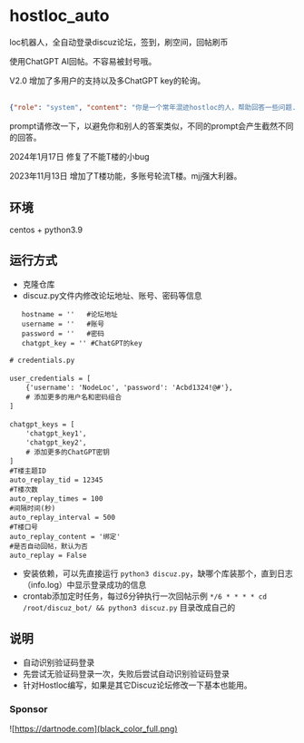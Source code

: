 # hostloc_auto
loc机器人，全自动登录discuz论坛，签到，刷空间，回帖刷币

使用ChatGPT AI回帖。不容易被封号哦。

V2.0 增加了多用户的支持以及多ChatGPT key的轮询。

##
```json
{"role": "system", "content": "你是一个常年混迹hostloc的人，帮助回答一些问题."},
```
prompt请修改一下，以避免你和别人的答案类似，不同的prompt会产生截然不同的回答。


2024年1月17日 修复了不能T楼的小bug

2023年11月13日 增加了T楼功能，多账号轮流T楼。mjj强大利器。

## 环境
centos + python3.9

## 运行方式
 - 克隆仓库
 - discuz.py文件内修改论坛地址、账号、密码等信息

 ```
    hostname = ''   #论坛地址
    username = ''   #账号
    password = ''   #密码
    chatgpt_key = '' #ChatGPT的key
```

```angular2html
# credentials.py

user_credentials = [
    {'username': 'NodeLoc', 'password': 'Acbd1324!@#'},
    # 添加更多的用户名和密码组合
]

chatgpt_keys = [
    'chatgpt_key1',
    'chatgpt_key2',
    # 添加更多的ChatGPT密钥
]
#T楼主题ID
auto_replay_tid = 12345
#T楼次数
auto_replay_times = 100
#间隔时间(秒)
auto_replay_interval = 500
#T楼口号
auto_replay_content = '绑定'
#是否自动回帖，默认为否
auto_replay = False
```

 - 安装依赖，可以先直接运行 `python3 discuz.py`，缺哪个库装那个，直到日志（info.log）中显示登录成功的信息
 - crontab添加定时任务，每过6分钟执行一次回帖示例 `*/6 * * * * cd /root/discuz_bot/ && python3 discuz.py` 目录改成自己的

## 说明
 - 自动识别验证码登录
 - 先尝试无验证码登录一次，失败后尝试自动识别验证码登录
 - 针对Hostloc编写，如果是其它Discuz论坛修改一下基本也能用。

### Sponsor 
![https://dartnode.com](black_color_full.png)

